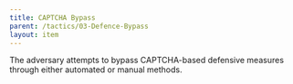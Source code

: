```yaml
---
title: CAPTCHA Bypass
parent: /tactics/03-Defence-Bypass
layout: item
---
```


<p>The adversary attempts to bypass CAPTCHA-based defensive measures through either automated or manual methods.</p>
